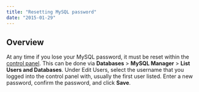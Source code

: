 ```yaml
---
title: "Resetting MySQL password"
date: "2015-01-29"
---
```


## Overview

At any time if you lose your MySQL password, it must be reset within the [control panel](https://kb.apiscp.com/control-panel/logging-into-the-control-panel/ "Logging into the control panel"). This can be done via **Databases** > **MySQL Manager** > **List Users and Databases**. Under Edit Users, select the username that you logged into the control panel with, usually the first user listed. Enter a new password, confirm the password, and click **Save**.
